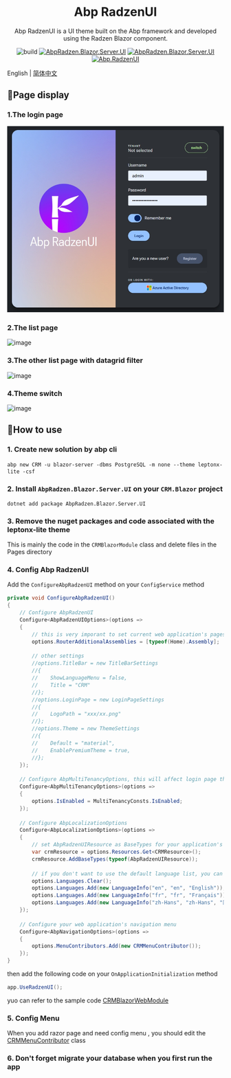<h1 align="center">Abp RadzenUI</h1>

<div align="center">

Abp RadzenUI is a UI theme built on the Abp framework and developed using the Radzen Blazor component.

![build](https://github.com/ShaoHans/Abp.RadzenUI/actions/workflows/publish-nuget.yml/badge.svg)
[![AbpRadzen.Blazor.Server.UI](https://img.shields.io/nuget/v/AbpRadzen.Blazor.Server.UI.svg?color=red)](https://www.nuget.org/packages/AbpRadzen.Blazor.Server.UI/)
[![AbpRadzen.Blazor.Server.UI](https://img.shields.io/nuget/dt/AbpRadzen.Blazor.Server.UI.svg?color=yellow)](https://www.nuget.org/packages/AbpRadzen.Blazor.Server.UI/)
[![Abp.RadzenUI](https://img.shields.io/badge/License-MIT-blue)](https://github.com/shaohans/Abp.RadzenUI/blob/master/LICENSE)

</div>

English | [简体中文](README_zh-CN.md)

## 🎨Page display

### 1.The login page
![image](https://raw.githubusercontent.com/ShaoHans/Abp.RadzenUI/refs/heads/main/samples/CRM.Blazor.Web/wwwroot/images/login.png)

### 2.The list page
![image](https://raw.githubusercontent.com/ShaoHans/Abp.RadzenUI/refs/heads/main/samples/CRM.Blazor.Web/wwwroot/images/list.png)

### 3.The other list page with datagrid filter
![image](https://raw.githubusercontent.com/ShaoHans/Abp.RadzenUI/refs/heads/main/samples/CRM.Blazor.Web/wwwroot/images/list-with-filter.png)

### 4.Theme switch
![image](https://raw.githubusercontent.com/ShaoHans/Abp.RadzenUI/refs/heads/main/samples/CRM.Blazor.Web/wwwroot/images/switch-theme.png)

## 🌱How to use

### 1. Create new solution by abp cli
```shell
abp new CRM -u blazor-server -dbms PostgreSQL -m none --theme leptonx-lite -csf
```

### 2. Install `AbpRadzen.Blazor.Server.UI` on your `CRM.Blazor` project
```shell
dotnet add package AbpRadzen.Blazor.Server.UI
```

### 3. Remove the nuget packages and code associated with the leptonx-lite theme
This is mainly the code in the `CRMBlazorModule` class and delete files in the Pages directory

### 4. Config Abp RadzenUI
Add the `ConfigureAbpRadzenUI` method on your `ConfigService` method
```csharp
private void ConfigureAbpRadzenUI()
{
    // Configure AbpRadzenUI
    Configure<AbpRadzenUIOptions>(options =>
    {
        // this is very imporant to set current web application's pages to the AbpRadzenUI module
        options.RouterAdditionalAssemblies = [typeof(Home).Assembly];

        // other settings
        //options.TitleBar = new TitleBarSettings
        //{
        //    ShowLanguageMenu = false,
        //    Title = "CRM"
        //};
        //options.LoginPage = new LoginPageSettings
        //{
        //    LogoPath = "xxx/xx.png"
        //};
        //options.Theme = new ThemeSettings
        //{
        //    Default = "material",
        //    EnablePremiumTheme = true,
        //};
    });

    // Configure AbpMultiTenancyOptions, this will affect login page that whether need to switch tenants
    Configure<AbpMultiTenancyOptions>(options =>
    {
        options.IsEnabled = MultiTenancyConsts.IsEnabled;
    });

    // Configure AbpLocalizationOptions
    Configure<AbpLocalizationOptions>(options =>
    {
        // set AbpRadzenUIResource as BaseTypes for your application's localization resources
        var crmResource = options.Resources.Get<CRMResource>();
        crmResource.AddBaseTypes(typeof(AbpRadzenUIResource));

        // if you don't want to use the default language list, you can clear it and add your own languages
        options.Languages.Clear();
        options.Languages.Add(new LanguageInfo("en", "en", "English"));
        options.Languages.Add(new LanguageInfo("fr", "fr", "Français"));
        options.Languages.Add(new LanguageInfo("zh-Hans", "zh-Hans", "简体中文"));
    });

    // Configure your web application's navigation menu
    Configure<AbpNavigationOptions>(options =>
    {
        options.MenuContributors.Add(new CRMMenuContributor());
    });
}
```

then add the following code on your `OnApplicationInitialization` method
```csharp
app.UseRadzenUI();
```

yuo can refer to the sample code [CRMBlazorWebModule](https://github.com/ShaoHans/Abp.RadzenUI/blob/main/samples/CRM.Blazor.Web/CRMBlazorWebModule.cs)

### 5. Config Menu
When you add razor page and need config menu , you should edit the [CRMMenuContributor](https://github.com/ShaoHans/Abp.RadzenUI/blob/main/samples/CRM.Blazor.Web/Menus/CRMMenuContributor.cs) class 

### 6. Don't forget migrate your database when you first run the app
